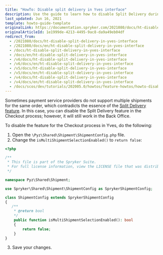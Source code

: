 ```yaml
---
title: "HowTo: Disable split delivery in Yves interface"
description: Use the guide to learn how to disable Split Delivery during checkout in your project.
last_updated: Jun 16, 2021
template: howto-guide-template
originalLink: https://documentation.spryker.com/2021080/docs/ht-disable-split-delivery-in-yves-interface
originalArticleId: 1e1999de-4213-4495-9ac8-da9a49eb04df
redirect_from:
  - /2021080/docs/ht-disable-split-delivery-in-yves-interface
  - /2021080/docs/en/ht-disable-split-delivery-in-yves-interface
  - /docs/ht-disable-split-delivery-in-yves-interface
  - /docs/en/ht-disable-split-delivery-in-yves-interface
  - /v6/docs/ht-disable-split-delivery-in-yves-interface
  - /v6/docs/en/ht-disable-split-delivery-in-yves-interface
  - /v5/docs/ht-disable-split-delivery-in-yves-interface
  - /v5/docs/en/ht-disable-split-delivery-in-yves-interface
  - /v4/docs/ht-disable-split-delivery-in-yves-interface
  - /v4/docs/en/ht-disable-split-delivery-in-yves-interface
  - /docs/scos/dev/tutorials/202005.0/howtos/feature-howtos/howto-disable-split-delivery-in-yves-interface.html
---
```


Sometimes payment service providers do not support multiple shipments for the same order, which contradicts the essence of the [Split Delivery feature](/docs/scos/user/features/{{site.version}}/order-management-feature-overview/split-delivery-overview.html). In this case, you can disable the Split Delivery feature in the Checkout process; however, it will still work in the Back Office.

To disable the feature for the Checkout process in Yves, do the following:
1. Open the `\Pyz\Shared\Shipment\ShipmentConfig.php` file.
2. Change the `isMultiShipmentSelectionEnabled()` to `return false`:

```php
<?php

/**
 * This file is part of the Spryker Suite.
 * For full license information, view the LICENSE file that was distributed with this source code.
 */

namespace Pyz\Shared\Shipment;

use Spryker\Shared\Shipment\ShipmentConfig as SprykerShipmentConfig;

class ShipmentConfig extends SprykerShipmentConfig
{
   /**
    * @return bool
    */
    public function isMultiShipmentSelectionEnabled(): bool
    {
        return false;
    }
}
```

3. Save your changes.
